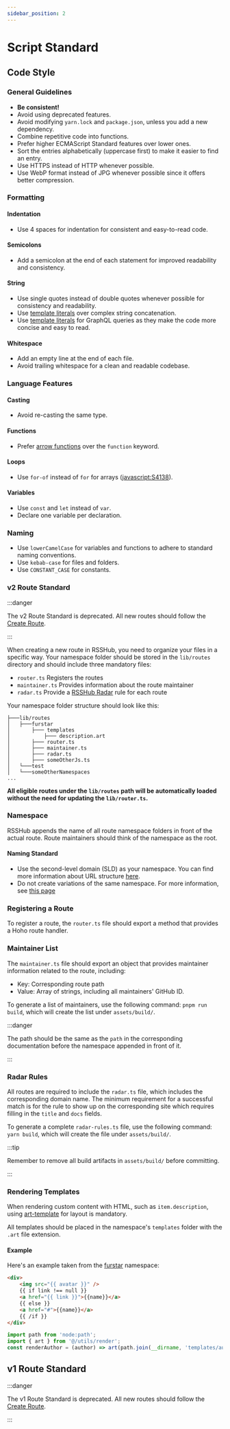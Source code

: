 ```yaml
---
sidebar_position: 2
---
```


# Script Standard

## Code Style

### General Guidelines

-   **Be consistent!**
-   Avoid using deprecated features.
-   Avoid modifying `yarn.lock` and `package.json`, unless you add a new dependency.
-   Combine repetitive code into functions.
-   Prefer higher ECMAScript Standard features over lower ones.
-   Sort the entries alphabetically (uppercase first) to make it easier to find an entry.
-   Use HTTPS instead of HTTP whenever possible.
-   Use WebP format instead of JPG whenever possible since it offers better compression.

### Formatting

#### Indentation

-   Use 4 spaces for indentation for consistent and easy-to-read code.

#### Semicolons

-   Add a semicolon at the end of each statement for improved readability and consistency.

#### String

-   Use single quotes instead of double quotes whenever possible for consistency and readability.
-   Use [template literals](https://developer.mozilla.org/docs/Web/JavaScript/Reference/Template_literals) over complex string concatenation.
-   Use [template literals](https://developer.mozilla.org/docs/Web/JavaScript/Reference/Template_literals) for GraphQL queries as they make the code more concise and easy to read.

#### Whitespace

-   Add an empty line at the end of each file.
-   Avoid trailing whitespace for a clean and readable codebase.

### Language Features

#### Casting

-   Avoid re-casting the same type.

#### Functions

-   Prefer [arrow functions](https://developer.mozilla.org/docs/Web/JavaScript/Reference/Functions/Arrow_functions) over the `function` keyword.

#### Loops

-   Use `for-of` instead of `for` for arrays ([javascript:S4138](https://rules.sonarsource.com/javascript/RSPEC-4138)).

#### Variables

-   Use `const` and `let` instead of `var`.
-   Declare one variable per declaration.

### Naming

-   Use `lowerCamelCase` for variables and functions to adhere to standard naming conventions.
-   Use `kebab-case` for files and folders.
-   Use `CONSTANT_CASE` for constants.

### v2 Route Standard

:::danger

The v2 Route Standard is deprecated. All new routes should follow the [Create Route](/joinus/new-rss/start-code).

:::

When creating a new route in RSSHub, you need to organize your files in a specific way. Your namespace folder should be stored in the `lib/routes` directory and should include three mandatory files:

-   `router.ts` Registers the routes
-   `maintainer.ts` Provides information about the route maintainer
-   `radar.ts` Provide a [RSSHub Radar](https://github.com/DIYgod/RSSHub-Radar) rule for each route

Your namespace folder structure should look like this:

```
├───lib/routes
│   ├───furstar
│       ├─── templates
│           ├─── description.art
│       ├─── router.ts
│       ├─── maintainer.ts
│       ├─── radar.ts
│       ├─── someOtherJs.ts
│   └───test
│   └───someOtherNamespaces
...
```

**All eligible routes under the `lib/routes` path will be automatically loaded without the need for updating the `lib/router.ts`.**

### Namespace

RSSHub appends the name of all route namespace folders in front of the actual route. Route maintainers should think of the namespace as the root.

#### Naming Standard

-   Use the second-level domain (SLD) as your namespace. You can find more information about URL structure [here](/joinus/new-radar#top-level-object-key).
-   Do not create variations of the same namespace. For more information, see [this page](/joinus/new-rss/before-start#create-a-namespace)

### Registering a Route

To register a route, the `router.ts` file should export a method that provides a  Hoho route handler.

### Maintainer List

The `maintainer.ts` file should export an object that provides maintainer information related to the route, including:

-   Key: Corresponding route path
-   Value: Array of strings, including all maintainers' GitHub ID.

To generate a list of maintainers, use the following command: `pnpm run build`, which will create the list under `assets/build/`.

:::danger

The path should be the same as the `path` in the corresponding documentation before the namespace appended in front of it.

:::

### Radar Rules

All routes are required to include the `radar.ts` file, which includes the corresponding domain name. The minimum requirement for a successful match is for the rule to show up on the corresponding site which requires filling in the `title` and `docs` fields.

To generate a complete `radar-rules.ts` file, use the following command: `yarn build`, which will create the file under `assets/build/`.

:::tip

Remember to remove all build artifacts in `assets/build/` before committing.

:::

### Rendering Templates

When rendering custom content with HTML, such as `item.description`, using [art-template](https://aui.github.io/art-template/) for layout is mandatory.

All templates should be placed in the namespace's `templates` folder with the `.art` file extension.

#### Example

Here's an example taken from the [furstar](https://github.com/DIYgod/RSSHub/blob/master/lib/routes/furstar) namespace:

```html
<div>
    <img src="{{ avatar }}" />
    {{ if link !== null }}
    <a href="{{ link }}">{{name}}</a>
    {{ else }}
    <a href="#">{{name}}</a>
    {{ /if }}
</div>
```

```js
import path from 'node:path';
import { art } from '@/utils/render';
const renderAuthor = (author) => art(path.join(__dirname, 'templates/author.art'), author);
```

## v1 Route Standard

:::danger

The v1 Route Standard is deprecated. All new routes should follow the [Create Route](/joinus/new-rss/start-code).

:::
